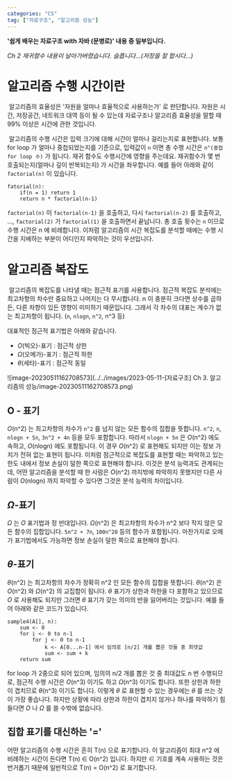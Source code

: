 ```yaml
---
categories: "CS"
tag: ["자료구조", "알고리즘 성능"]
---
```




<div class="notice--danger">
    <b>'쉽게 배우는 자료구조 with 자바 (문병로)' 내용 중 일부입니다.</b>
</div>

*Ch 2 재귀함수 내용이 날아가버렸습니다. 슬픕니다...(저장을 잘 합시다...)*

# 알고리즘 수행 시간이란

​	알고리즘의 효율성은 '자원을 얼마나 효율적으로 사용하는가' 로 판단합니다. 자원은 시간, 저장공간, 네트워크 대역 등이 될 수 있는데 자료구조나 알고리즘 효율성을 말할 때 99% 이상은 시간에 관한 것입니다.

​	알고리즘의 수행 시간은 입력 크기에 대해 시간이 얼마나 걸리는지로 표현합니다. 보통 for loop 가 얼마나 중첩되었는지를 기준으로, 입력값이 `n` 이면 총 수행 시간은 `n^(중첩 for loop 수)` 가 됩니다. 재귀 함수도 수행시간에 영향을 주는데요. 재귀함수가 몇 번 호출되는지(얼마나 깊이 반복되는지) 가 시간을 좌우합니다. 예를 들어 아래와 같이 `factorial(n)` 이 있습니다.

```
fatorial(n):
	if(n = 1) return 1
	return n * factorial(n-1)
```

`factorial(n)` 이 `factorial(n-1)` 을 호출하고, 다시 `factorial(n-2)` 를 호출하고, ..., `factorial(2)` 가 `factorial(1)` 을 호출하면서 끝납니다. 총 호출 횟수는 `n` 이므로 수행 시간은 n 에 비례합니다. 이처럼 알고리즘의 시간 복잡도를 분석할 때에는 수행 시간을 지배하는 부분이 어디인지 파악하는 것이 우선입니다.



# 알고리즘 복잡도

​	알고리즘의 복잡도를 나타낼 때는 점근적 표기를 사용합니다. 점근적 복잡도 분석에는 최고차항의 차수만 중요하고 나머지는 다 무시합니다. n 이 충분히 크다면 상수를 곱하든, 다른 차항이 있든 영향이 미미하기 때문입니다. 그래서 각 차수의 대표는 계수가 없는 최고차항이 됩니다. (`n`, `nlogn`, `n^2`, n^3 등)

대표적인 점근적 표기법은 아래와 같습니다. 

- *O*(빅오)-표기 : 점근적 상한
- *Ω*(오메가)-표기 : 점근적 하한
- *θ*(세타)-표기 : 점근적 동일

![image-20230511162708573](../../images/2023-05-11-[자료구조] Ch 3. 알고리즘의 성능/image-20230511162708573.png)

## O - 표기

*O*(n^2) 는 최고차항의 차수가 `n^2` 를 넘지 않는 모든 함수의 집합을 뜻합니다. `n^2`, `n`, `nlogn + 5n`, `3n^2 + 4n` 등을 모두 포함합니다. 따라서 `nlogn + 5n` 은 *O*(n^2) 에도 속하고, *O*(nlogn) 에도 포함됩니다. 이 경우 *O*(n^2) 로 표현해도 되지만 이는 정보 가치가 전혀 없는 표현이 됩니다. 이처럼 점근적으로 복잡도를 표현할 때는 파악하고 있는 한도 내에서 정보 손실이 덜한 쪽으로 표현해야 합니다. 이것은 분석 능력과도 관계되는데, 어떤 알고리즘을 분석할 때 한 사람은 *O*(n^2) 까지밖에 파악하지 못했지만 다른 사람이 *O*(nlogn) 까지 파악할 수 있다면 그것은 분석 능력의 차이입니다.

## *Ω*-표기

*Ω* 는 *O* 표기법과 정 반대입니다. *Ω*(n^2) 은 최고차항의 차수가 n^2 보다 작지 않은 모든 함수의 집합입니다. `5n^2 + 7n`, `100n^20` 등의 함수가 포함됩니다. 마찬가지로 오메가 표기법에서도 가능하면 정보 손실이 덜한 쪽으로 표현해야 합니다.

## *θ*-표기

*θ*(n^2) 는 최고차항의 차수가 정확히 n^2 인 모든 함수의 집합을 뜻합니다. *θ*(n^2) 은 *O*(n^2) 와 *Ω*(n^2) 의 교집합이 됩니다. *θ* 표기가 상한과 하한을 다 포함하고 있으므로 *O* 로 사용해도 되지만 그러면 *θ* 표기가 갖는 의미의 반을 잃어버리는 것입니다. 예를 들어 아래와 같은 코드가 있습니다.

```
sample4(A[], n):
	sum <- 0
	for i <- 0 to n-1 
		for j <- 0 to n-1 
			k <- A[0...n-1] 에서 임의로 [n/2] 개를 뽑은 것들 중 최댓값
			sum <- sum + k
    return sum
```

for loop 가 2중으로 되어 있으며, 임의의 n/2 개를 뽑은 것 중 최대값도 n 번 수행되므로, 점근적 수행 시간은 *O*(n^3) 이기도 하고 *Ω*(n^3) 이기도 합니다. 또한 상한과 하한이 겹치므로 *θ*(n^3) 이기도 합니다. 이렇게 *θ* 로 표현할 수 있는 경우에는 *θ* 를 쓰는 것이 가장 좋습니다. 하지만 상황에 따라 상한과 하한이 겹치지 않거나 하나를 파악하기 힘들다면 *O* 나 *Ω* 를 쓸 수밖에 없습니다.

## 집합 표기를 대신하는 '='

어떤 알고리즘의 수행 시간은 흔히 T(n) 으로 표기합니다. 이 알고리즘이 최대 n^2 에 비례하는 시간이 든다면  T(n) ∈ O(n^2) 입니다. 하지만 ∈ 기호를 계속 사용하는 것은 번거롭기 때문에 일반적으로 T(n) = O(n^2) 로 표기합니다.